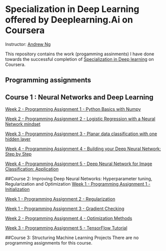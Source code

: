 # Specialization in Deep Learning offered by Deeplearning.Ai on Coursera

Instructor: [Andrew Ng](https://www.andrewng.org/)


This repository contains the work (progamming assinments) I have done towards the successful completion of [Specialization in Deep learning](https://www.coursera.org/programs/e0db448d-c560-4610-ac5e-c39eca30872b?collectionId=&currentTab=CATALOG&productId=W62RsyrdEeeFQQqyuQaohA&productType=s12n&showMiniModal=true) on Coursera.

## Programming assignments
## Course 1 : Neural Networks and Deep Learning
[Week 2 - Programming Assignment 1 - Python Basics with Numpy](https://nbviewer.org/gist/ShrutiMarathe3110/3c18c3f4d7b0a394f9e4a3a80876a3d0)

[Week 2 - Programming Assignment 2 - Logistic Regression with a Neural Network mindset](https://nbviewer.org/gist/ShrutiMarathe3110/3abd91b37a84679c5e060e7336ffbbe7)

[Week 3 - Programming Assignment 3 - Planar data classification with one hidden layer](https://nbviewer.org/gist/ShrutiMarathe3110/51c5b6d2eb50c95824bb340d1cc876f5)

[Week 4 - Programming Assignment 4 - Building your Deep Neural Network: Step by Step](https://nbviewer.org/gist/ShrutiMarathe3110/0b2067fb3a9459b1461783a794c4e5ad)

[Week 4 - Programming Assignment 5 - Deep Neural Network for Image Classification: Application](https://nbviewer.org/gist/ShrutiMarathe3110/18981cae962f7ae22b931e635b0845a3)


##Course 2: Improving Deep Neural Networks: Hyperparameter tuning, Regularization and Optimization
[Week 1 - Programming Assignment 1 - Initialization](https://nbviewer.org/gist/ShrutiMarathe3110/1bbd2fb7df8b07b757ecaef395242998)

[Week 1 - Programming Assignment 2 - Regularization](https://nbviewer.org/gist/ShrutiMarathe3110/17c49ececb06efc2c920eeeeb2a74c38)

[Week 1 - Programming Assignment 3 - Gradient Checking](https://nbviewer.org/gist/ShrutiMarathe3110/debfa90111a09e9d144ea157b5017066)

[Week 2 - Programming Assignment 4 - Optimization Methods](https://nbviewer.org/gist/ShrutiMarathe3110/195d6d351d978b6608288b2fea5a916d)

[Week 3 - Programming Assignment 5 - TensorFlow Tutorial](https://nbviewer.org/gist/ShrutiMarathe3110/f904ef07c0864d53252e7d0ed7531689)


##Course 3: Structuring Machine Learning Projects
There are no programming assignments for this course.
